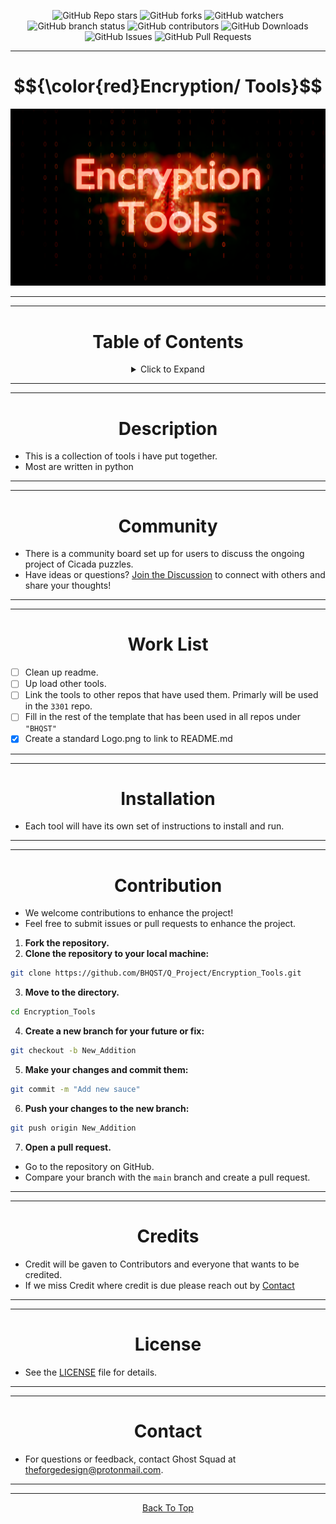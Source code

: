 <a id="top"></a>

<p align="center">
  <img src="https://img.shields.io/github/stars/BHQST/Encryption_Tools" alt="GitHub Repo stars">
  <img src="https://img.shields.io/github/forks/BHQST/Encryption_Tools" alt="GitHub forks">
  <img src="https://img.shields.io/github/watchers/BHQST/Encryption_Tools" alt="GitHub watchers">
  <img src="https://img.shields.io/github/checks-status/BHQST/Encryption_Tools/main" alt="GitHub branch status">
  <img src="https://img.shields.io/github/contributors-anon/BHQST/Encryption_Tools" alt="GitHub contributors">
  <img src="https://img.shields.io/github/downloads/BHQST/Encryption_Tools/total" alt="GitHub Downloads">
  <img src="https://img.shields.io/github/issues/BHQST/Encryption_Tools" alt="GitHub Issues">
  <img src="https://img.shields.io/github/issues-pr/BHQST/Encryption_Tools" alt="GitHub Pull Requests">
</p>

***

<h1 id="centered-header" align="center">$${\color{red}Encryption/ Tools}$$</h1> 

![Logo](Logo.png)

***
***

<h1 align="center">Table of Contents</h1>

<div align="center">
  <details>
    <summary>Click to Expand</summary>
    <ul align="left">
      <li><a href="#Description">Description</a></li>
      <li><a href="#Community">Community</a></li>
      <li><a href="#Work List">Work List</a></li>
	  <li><a href="#Installation">Installation</a></li>
      <li><a href="#Contribution">Contribution</a></li>
      <li><a href="#Credits">Credits</a></li>
      <li><a href="#License">License</a></li>
      <li><a href="#Contact">Contact</a></li>
    </ul>
  </details>
</div>

***
***

<h1 align="center">Description</h1>

 - This is a collection of tools i have put together.
 - Most are written in python

***
***

<h1 align="center">Community</h1>

- There is a community board set up for users to discuss the ongoing project of Cicada puzzles.
- Have ideas or questions? [Join the Discussion](https://github.com/BHQST/Encryption_Tools/discussions) to connect with others and share your thoughts!

***
***

<h1 align="center">Work List</h1>

 - [ ] Clean up readme.
 - [ ] Up load other tools.
 - [ ] Link the tools to other repos that have used them. Primarly will be used in the `3301` repo.
 - [ ] Fill in the rest of the template that has been used in all repos under `"BHQST"`
 - [x] Create a standard Logo.png to link to README.md

***
***

<h1 align="center">Installation</h1>

 - Each tool will have its own set of instructions to install and run.

***
***

<h1 align="center">Contribution</h1>

 - We welcome contributions to enhance the project!
 - Feel free to submit issues or pull requests to enhance the project.

1. **Fork the repository.**
2. **Clone the repository to your local machine:**
```bash
git clone https://github.com/BHQST/Q_Project/Encryption_Tools.git
```
3. **Move to the directory.**
```bash
cd Encryption_Tools
```
4. **Create a new branch  for your future or fix:**
```bash
git checkout -b New_Addition
```
5. **Make your changes and commit them:**
```bash
git commit -m "Add new sauce"
```
6. **Push your changes to the new branch:**
```bash
git push origin New_Addition
```
7. **Open a pull request.**
 - Go to the repository on GitHub.
 - Compare your branch with the `main` branch and create a pull request.


***
***

<h1 align="center">Credits</h1>
 
 - Credit will be gaven to Contributors and everyone that wants to be credited.
 - If we miss Credit where credit is due please reach out by [Contact](#Contact)

***
***

<h1 align="center">License</h1>

- See the [LICENSE](LICENSE) file for details.

***
***

<h1 align="center">Contact</h1>

- For questions or feedback, contact Ghost Squad at theforgedesign@protonmail.com.

***
***
<p align="center">
  <a href="#top">Back To Top</a>
</p>

